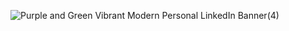 ![Purple and Green Vibrant Modern Personal LinkedIn Banner(4)](https://github.com/user-attachments/assets/b5a969bc-5b5b-48eb-a319-eb1a202c81cd)
